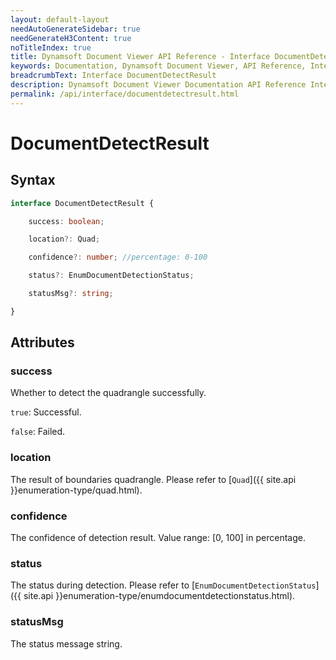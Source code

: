 ```yaml
---
layout: default-layout
needAutoGenerateSidebar: true
needGenerateH3Content: true
noTitleIndex: true
title: Dynamsoft Document Viewer API Reference - Interface DocumentDetectResult
keywords: Documentation, Dynamsoft Document Viewer, API Reference, Interface DocumentDetectResult
breadcrumbText: Interface DocumentDetectResult
description: Dynamsoft Document Viewer Documentation API Reference Interface DocumentDetectResult Page
permalink: /api/interface/documentdetectresult.html
---
```


# DocumentDetectResult

## Syntax

```typescript
interface DocumentDetectResult {

    success: boolean;

    location?: Quad;

    confidence?: number; //percentage: 0-100

    status?: EnumDocumentDetectionStatus;

    statusMsg?: string;

}
```

## Attributes

### success

Whether to detect the quadrangle successfully.

`true`: Successful.

`false`: Failed.

### location

The result of boundaries quadrangle. Please refer to [`Quad`]({{ site.api }}enumeration-type/quad.html).

### confidence

The confidence of detection result. Value range: [0, 100] in percentage.

### status

The status during detection. Please refer to [`EnumDocumentDetectionStatus`]({{ site.api }}enumeration-type/enumdocumentdetectionstatus.html).

### statusMsg

The status message string.



